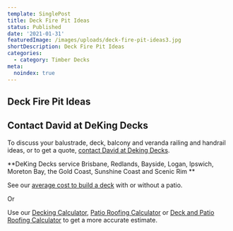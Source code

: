 ```yaml
---
template: SinglePost
title: Deck Fire Pit Ideas
status: Published
date: '2021-01-31'
featuredImage: /images/uploads/deck-fire-pit-ideas3.jpg
shortDescription: Deck Fire Pit Ideas
categories:
  - category: Timber Decks
meta:
  noindex: true
---
```

## Deck Fire Pit Ideas



## Contact David at DeKing Decks

To discuss your balustrade, deck, balcony and veranda railing and handrail ideas, or to get a quote, [contact David at Deking Decks](https://www.dekingdecks.com.au/contact/).

**DeKing Decks service Brisbane, Redlands, Bayside, Logan, Ipswich, Moreton Bay, the Gold Coast, Sunshine Coast and Scenic Rim
**

See our [average cost to build a deck](https://www.dekingdecks.com.au/posts/patio-installation-cost-timber-patio-and-roofing/) with or without a patio.

Or

Use our [Decking Calculator](https://www.dekingdecks.com.au/quote-calculator/), [Patio Roofing Calculator](https://www.dekingdecks.com.au/quote-calculator/) or [Deck and Patio Roofing Calculator](https://www.dekingdecks.com.au/quote-calculator/) to get a more accurate estimate.
